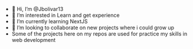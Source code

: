 - 👋 Hi, I’m @Jbolivar13
- 👀 I’m interested in Learn and get experience
- 🌱 I’m currently learning NextJS
- 💞️ I’m looking to collaborate on new projects where i could grow up
- Some of the projects here on my repos are used for practice my skills in web development

<!---
Jbolivar13/Jbolivar13 is a ✨ special ✨ repository because its `README.md` (this file) appears on your GitHub profile.
You can click the Preview link to take a look at your changes.
--->

